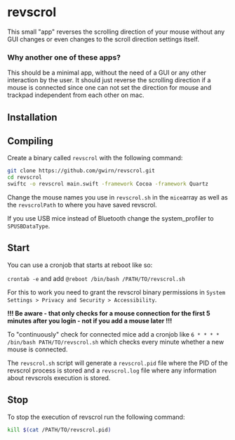 # revscrol

This small "app" reverses the scrolling direction of your mouse without any GUI changes or even changes to the scroll direction settings itself.

### Why another one of these apps?
This should be a minimal app, without the need of a GUI or any other interaction by the user. It should just reverse the scrolling direction if a mouse is connected since one can not set the direction for mouse and trackpad independent from each other on mac.

## Installation

## Compiling

Create a binary called `revscrol` with the following command:
```sh
git clone https://github.com/gwirn/revscrol.git
cd revscrol
swiftc -o revscrol main.swift -framework Cocoa -framework Quartz
```
Change the mouse names you use in `revscrol.sh` in the `mice`array as well as the `revscrolPath` to where you have saved revscrol.

If you use USB mice instead of Bluetooth change the system_profiler to `SPUSBDataType`.

## Start
You can use a cronjob that starts at reboot like so:

`crontab -e` and add `@reboot /bin/bash /PATH/TO/revscrol.sh`

For this to work you need to grant the revscrol binary permissions in `System Settings > Privacy and Security > Accessibility`.

**!!! Be aware - that only checks for a mouse connection for the first 5 minutes after you login - not if you add a mouse later !!!**

To "continuously" check for connected mice add a cronjob like `6 * * * * /bin/bash PATH/TO/revscrol.sh` which checks every minute whether a new mouse is connected.

The `revscrol.sh` script will generate a `revscrol.pid` file where the PID of the revscrol process is stored and a `revscrol.log` file where any information about revscrols execution is stored.

## Stop
To stop the execution of revscrol run the following command:
```sh
kill $(cat /PATH/TO/revscrol.pid)
```
